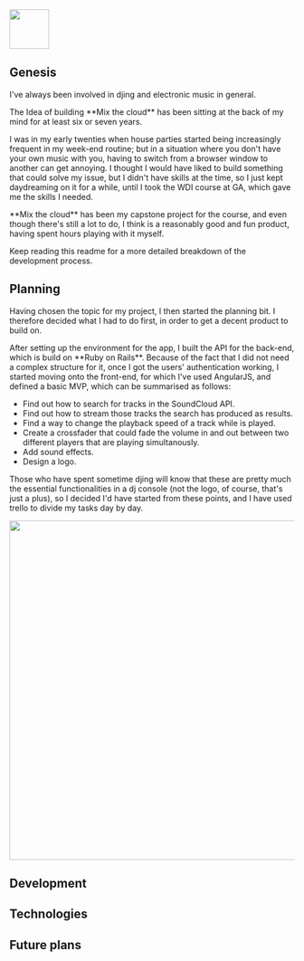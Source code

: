 <img src="http://i.imgur.com/MJAhVsh.png" height="70">
 
 <h2>Genesis</h2>
 <p>I've always been involved in djing and electronic music in general. </p>
 <p>The Idea of building **Mix the cloud** has been sitting at the back of my mind for at least six or seven years.</p>
 <p>I was in my early twenties when house parties started being increasingly frequent in my week-end routine; but in a situation where you don't have your own music with you, having to switch from a browser window to another can get annoying. I thought I would have liked to build something that could solve my issue, but I didn't have skills at the time, so I just kept daydreaming on it for a while, until I took the WDI course at GA, which gave me the skills I needed.</p>
 <p>**Mix the cloud** has been my capstone project for the course, and even though there's still a lot to do, I think is a reasonably good and fun product, having spent hours playing with it myself. </p>
<p> Keep reading this readme for a more detailed breakdown of the development process.</p>
  
 <h2>Planning</h2>
 <p>Having chosen the topic for my project, I then started the planning bit. I therefore decided what I had to do first, in order to get a decent product to build on.</p>
<p>After setting up the environment for the app, I built the API for the back-end, which is build on **Ruby on Rails**. Because of the fact that I did not need a complex structure for it, once I got the users' authentication working, I started moving onto the front-end, for which I've used AngularJS, and defined a basic MVP, which can be summarised as follows:  </p>
<ul> 
<li>Find out how to search for tracks in the SoundCloud API.</li>
<li>Find out how to stream those tracks the search has produced as results.</li>
<li>Find a way to change the playback speed of a track while is played. </li>
<li>Create a crossfader that could fade the volume in and out between two different players that are playing simultanously.</li>
<li>Add sound effects.</li>
<li>Design a logo.</li>
</ul>
 <p>Those who have spent sometime djing will know that these are pretty much the essential functionalities in a dj console (not the logo, of course, that's just a plus), so I decided I'd have started from these points, and I have used trello to divide my tasks day by day.</p>
 <img src="https://raw.githubusercontent.com/mmorandini/wdi-project-4-client/master/src/images/trello-board.png" width="600">
 
 <h2>Development</h2>
 <p></p>
 <h2>Technologies</h2>
 
 <h2>Future plans</h2>